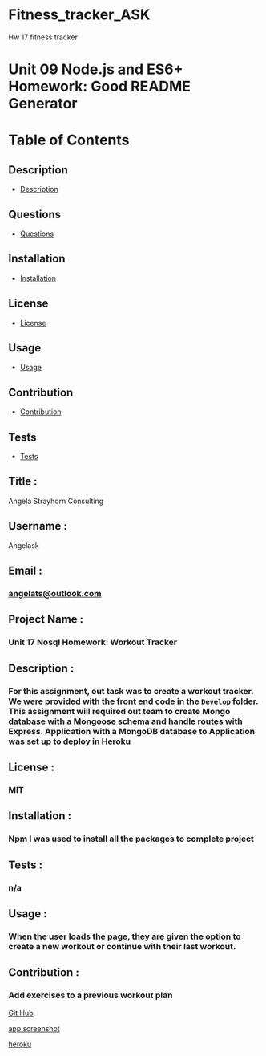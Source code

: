 # Fitness_tracker_ASK
Hw 17 fitness tracker
# Unit 09 Node.js and ES6+ Homework: Good README Generator
  # Table of Contents

  ## Description
  * [Description](#Description)

  ## Questions
  * [Questions](#Questions)

  ## Installation
  * [Installation](#Installation)

  ## License
  * [License](#License)

  ## Usage
  * [Usage](#Usage)

  ## Contribution
  * [Contribution](#Contribution)

  ## Tests
  * [Tests](#Tests)


  ## Title :
  Angela Strayhorn Consulting
  
  ## Username :
   Angelask
  ## Email :
  ### angelats@outlook.com
  ## Project Name :
  ###  Unit 17 Nosql Homework: Workout Tracker
  ## Description :
  ###  For this assignment, out task was to create a workout tracker. We were provided with the front end code in the `Develop` folder. This assignment will required out team to create Mongo database with a Mongoose schema and handle routes with Express. Application with a MongoDB database to Application was set up to deploy in Heroku
  ## License :
  ###  MIT
  ## Installation :
  ###  Npm I was used to install all the packages to complete project
  ## Tests :
  ###  n/a
  ## Usage :
  ###  When the user loads the page, they are given the option to create a new workout or continue with their last workout.
  ## Contribution :
  ### Add exercises to a previous workout plan



[Git Hub]( https://github.com/angelask/Fitness_tracker_ASK)

 [app screenshot]( https://user-images.githubusercontent.com/68309111/93152080-5c8cac00-f6c3-11ea-94ce-eb2f6755fc4f.PNG)

 [heroku]( https://fitnessappask.herokuapp.com/)
